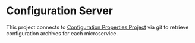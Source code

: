 # Configuration Server


This project connects to [Configuration Properties Project](https://gitlab-art.globallogic.com.ar/practices/ascend/ascend-java-septiembre-2022/pod-3/config-properties) via git to retrieve configuration archives for each microservice. 